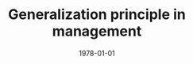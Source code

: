 ---
# Documentation: https://wowchemy.com/docs/managing-content/

title: Generalization principle in management
subtitle: ''
summary: ''
authors:
- Jan Magott
- markowska-kaczmar
tags: []
categories: []
date: '1978-01-01'
lastmod: 2022-10-07T04:56:05Z
featured: false
draft: false

# Featured image
# To use, add an image named `featured.jpg/png` to your page's folder.
# Focal points: Smart, Center, TopLeft, Top, TopRight, Left, Right, BottomLeft, Bottom, BottomRight.
image:
  caption: ''
  focal_point: ''
  preview_only: false

# Projects (optional).
#   Associate this post with one or more of your projects.
#   Simply enter your project's folder or file name without extension.
#   E.g. `projects = ["internal-project"]` references `content/project/deep-learning/index.md`.
#   Otherwise, set `projects = []`.
projects: []
publishDate: '2022-10-07T04:56:04.070529Z'
publication_types:
- '4'
abstract: ''
publication: ''
---